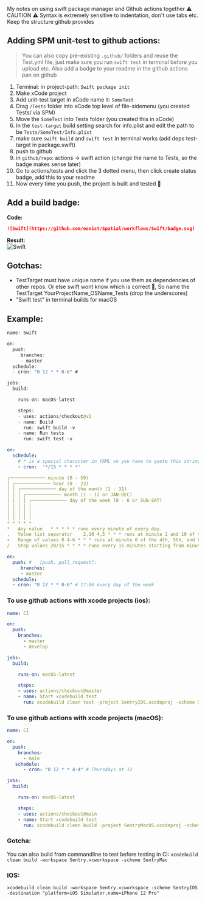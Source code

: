 My notes on using swift package manager and Github actions together<!--more--> ⚠️️ CAUTION ⚠️️ Syntax is extremely sensitive to indentation, don't use tabs etc. Keep the structure github provides

## Adding SPM unit-test to github actions:
> You can also copy pre-existing `.github/` folders and reuse the Test.yml file, just make sure you run `swift test` in terminal before you upload etc. Also add a badge to your readme in the github actions pan on github

1. Terminal: in project-path: `Swift package init`
2. Make xCode project
3. Add unit-test target in xCode name it: `SomeTest`
4. Drag `/Tests` folder into xCode top level of file-sidemenu (you created Tests/ via SPM)
5. Move the `SomeTest` into Tests folder (you created this in xCode)
6. In the `test-target` build setting search for info.plist and edit the path to be `Tests/SomeTest/Info.plist`
7. make sure `swift build` and `swift test` in terminal works (add deps test-target in package.swift)
7. push to github
8. in `github/repo`: actions -> swift action (change the name to Tests, so the badge makes sense later)
9. Go to actions/tests and click the 3 dotted menu, then click create status badge, add this to your readme
10. Now every time you push, the project is built and tested 🎉

## Add a build badge:
**Code:**  
```markdown
![Swift](https://github.com/eonist/Spatial/workflows/Swift/badge.svg)
```
**Result:**   
![Swift](https://github.com/eonist/Spatial/workflows/Swift/badge.svg)

## Gotchas:
- TestTarget must have unique name if you use them as dependencies of other repos. Or else swift wont know which is correct 🤷, So name the TestTarget YourProjectName_OSName_Tests (drop the underscores)
- "Swift test" in terminal builds for macOS

## Example:
```swift
name: Swift

on:
  push:
     branches:
     - master
  schedule:
  - cron: "0 12 * * 0-6" #

jobs:
  build:

    runs-on: macOS-latest

    steps:
    - uses: actions/checkout@v1
    - name: Build
      run: swift build -v
    - name: Run tests
      run: swift test -v
```


```yml
on:
  schedule:
    # * is a special character in YAML so you have to quote this string
    - cron:  '*/15 * * * *'

┌───────────── minute (0 - 59)
│ ┌───────────── hour (0 - 23)
│ │ ┌───────────── day of the month (1 - 31)
│ │ │ ┌───────────── month (1 - 12 or JAN-DEC)
│ │ │ │ ┌───────────── day of the week (0 - 6 or SUN-SAT)
│ │ │ │ │                                   
│ │ │ │ │
│ │ │ │ │
* * * * *
*	Any value	* * * * * runs every minute of every day.
,	Value list separator	2,10 4,5 * * * runs at minute 2 and 10 of the 4th and 5th hour of every day.
-	Range of values	0 4-6 * * * runs at minute 0 of the 4th, 5th, and 6th hour.
/	Step values	20/15 * * * * runs every 15 minutes starting from minute 20 through 59 (minutes 20, 35, and 50).

on:
  push: #   [push, pull_request]:
     branches:
     - master
  schedule:
  - cron: "0 17 * * 0-6" # 17:00 every day of the week
```

### To use github actions with xcode projects (ios):

```yml
name: CI

on:
  push:
    branches:
      - master
      - develop

jobs:
  build:

    runs-on: macOS-latest

    steps:
    - uses: actions/checkout@master
    - name: Start xcodebuild test
      run: xcodebuild clean test -project SentryIOS.xcodeproj -scheme SentryIOS -destination "platform=iOS Simulator,name=iPhone 11 Pro"
```

### To use github actions with xcode projects (macOS):
```yml
name: CI

on:
  push:
    branches:
      - main
   schedule:
      - cron: "0 12 * * 4-4" # Thursdays at 12

jobs:
  build:

    runs-on: macOS-latest

    steps:
    - uses: actions/checkout@main
    - name: Start xcodebuild test
      run: xcodebuild clean build -project SentryMacOS.xcodeproj -scheme SentryMacOS
```


### Gotcha:

You can also build from commandline to test before testing in CI:
`xcodebuild clean build -workspace Sentry.xcworkspace -scheme SentryMac`


### IOS:


```
xcodebuild clean build -workspace Sentry.xcworkspace -scheme SentryIOS -destination "platform=iOS Simulator,name=iPhone 12 Pro"
```
